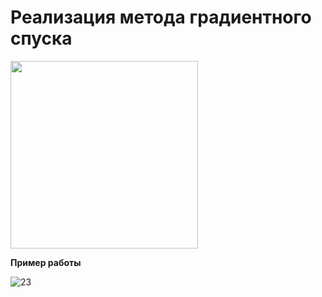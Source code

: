 # Реализация метода градиентного спуска

<img src="https://github.com/tache-osseuse/gradient_descent/assets/71820145/4bea2c99-6b98-443a-a411-857aecf0c1d4" width="300">

**Пример работы**

![23](https://github.com/tache-osseuse/gradient_descent/assets/71820145/c2801d31-8d29-429c-9da5-a0dff8c118f6)
